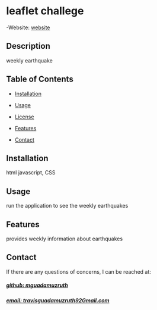 # leaflet challege
-Website: [website](travisguadamuzruth92Gmail.com)


## Description
weekly earthquake 



## Table of Contents
- [Installation](#installation)
- [Usage](#usage)

- [License](#license)
- [Features](#features)

- [Contact](#contact)

## Installation
html javascript, CSS  

## Usage
run the application to see the weekly earthquakes 





## Features
provides weekly information about earthquakes 



## Contact
If there are any questions of concerns, I can be reached at:
##### [github: mguadamuzruth](https://github.com/mguadamuzruth)
##### [email: travisguadamuzruth92Gmail.com](mailto:travisguadamuzruth92Gmail.com)
